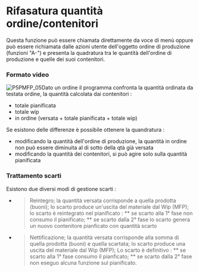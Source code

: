 # Rifasatura quantità ordine/contenitori
Questa funzione può essere chiamata direttamente da voce di menù oppure può essere richiamata dalle azioni utente dell'oggetto ordine di produzione (funzioni "A-") e presenta la quadratura tra le quantità dell'ordine di produzione e quelle dei suoi contenitori.
### Formato video
![P5PMFP_05](http://localhost:3000/immagini/MBDOC_OGG-P_P5MFP10/P5PMFP_05.png)Dato un ordine il programma confronta la quantità ordinata da testata ordine, la quantità calcolata dai contenitori : 
 * totale pianificata
 * totale wip
 * in ordine (versata + totale pianificata + totale wip)

Se esistono delle differenze è possibile ottenere la quandratura : 
 * modificando la quantità dell'ordine di produzione, la quantità in ordine non può essere diminuita al di sotto della qtà già versata
 * modificando la quantità dei contenitori, si può agire solo sulla quantità pianificata

### Trattamento scarti
Esistono due diversi modi di gestione scarti : 
 * >Reintegro; la quantità versata corrisponde a quella prodotta (buoni); lo scarto produce un'uscita del materiale dal Wip (MFP); lo scarto è reintegrato nel pianificato : 
 ** se scarto alla 1° fase non consumo il pianificato;
 ** se scarto dalla 2° fase lo scarto genera un nuovo contenitore pianficato con quantità scarto
 * >Nettificazione; la quantità versata corrisponde alla somma di quella prodotta (buoni) e quella scartata; lo scarto produce una uscita del materiale dal Wip (MFP); Lo scarto è definitivo : 
 ** se scarto alla 1° fase consumo il pianficato;
 ** se scarto dalla 2° fase non eseguo alcuna funzione sul pianificato.
